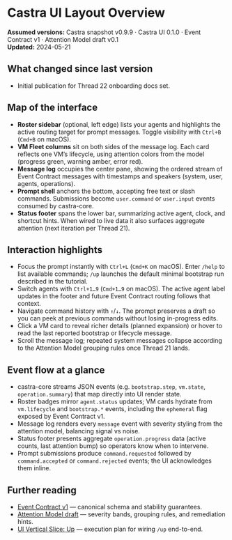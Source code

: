 # Castra UI Layout Overview

**Assumed versions:** Castra snapshot v0.9.9 · Castra UI 0.1.0 · Event Contract v1 · Attention Model draft v0.1  
**Updated:** 2024-05-21

## What changed since last version
- Initial publication for Thread 22 onboarding docs set.

## Map of the interface
- **Roster sidebar** (optional, left edge) lists your agents and highlights the active routing target for prompt messages. Toggle visibility with `Ctrl+B` (`Cmd+B` on macOS).  
- **VM Fleet columns** sit on both sides of the message log. Each card reflects one VM’s lifecycle, using attention colors from the model (progress green, warning amber, error red).  
- **Message log** occupies the center pane, showing the ordered stream of Event Contract messages with timestamps and speakers (system, user, agents, operations).  
- **Prompt shell** anchors the bottom, accepting free text or slash commands. Submissions become `user.command` or `user.input` events consumed by castra-core.  
- **Status footer** spans the lower bar, summarizing active agent, clock, and shortcut hints. When wired to live data it also surfaces aggregate attention (next iteration per Thread 21).

## Interaction highlights
- Focus the prompt instantly with `Ctrl+L` (`Cmd+K` on macOS). Enter `/help` to list available commands; `/up` launches the default minimal bootstrap run described in the tutorial.  
- Switch agents with `Ctrl+1…9` (`Cmd+1…9` on macOS). The active agent label updates in the footer and future Event Contract routing follows that context.  
- Navigate command history with `↑`/`↓`. The prompt preserves a draft so you can peek at previous commands without losing in-progress edits.  
- Click a VM card to reveal richer details (planned expansion) or hover to read the last reported bootstrap or lifecycle message.  
- Scroll the message log; repeated system messages collapse according to the Attention Model grouping rules once Thread 21 lands.

## Event flow at a glance
- castra-core streams JSON events (e.g. `bootstrap.step`, `vm.state`, `operation.summary`) that map directly into UI render state.  
- Roster badges mirror `agent.status` updates; VM cards hydrate from `vm.lifecycle` and `bootstrap.*` events, including the `ephemeral` flag exposed by Event Contract v1.  
- Message log renders every `message` event with severity styling from the attention model, balancing signal vs noise.  
- Status footer presents aggregate `operation.progress` data (active counts, last attention bump) so operators know when to intervene.  
- Prompt submissions produce `command.requested` followed by `command.accepted` or `command.rejected` events; the UI acknowledges them inline.

## Further reading
- [Event Contract v1](../../castra-core/docs/event-contract-v1.md) — canonical schema and stability guarantees.  
- [Attention Model draft](reference/attention_model.md) — severity bands, grouping rules, and remediation hints.  
- [UI Vertical Slice: Up](../../UP.md) — execution plan for wiring `/up` end-to-end.
